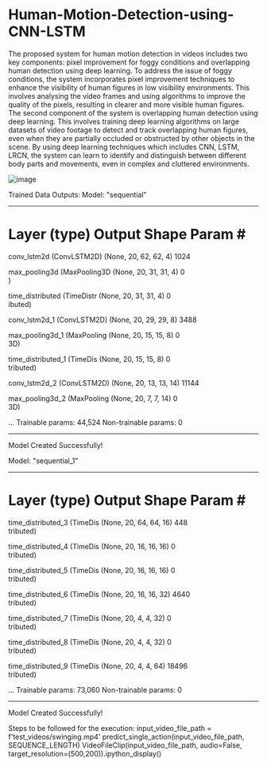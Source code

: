 # Human-Motion-Detection-using-CNN-LSTM
The proposed system for human motion detection in videos includes two key components:
pixel improvement for foggy conditions and overlapping human detection using deep learning.
To address the issue of foggy conditions, the system incorporates pixel improvement techniques to enhance the visibility of human figures in low visibility environments. This involves analysing the video frames and using algorithms to improve the quality of the pixels, resulting in clearer and more visible human figures.
The second component of the system is overlapping human detection using deep learning. This involves training deep learning algorithms on large datasets of video footage to detect and track overlapping human figures, even when they are partially occluded or obstructed by other objects in the scene. By using deep learning techniques which includes CNN, LSTM, LRCN, the system can learn to identify and distinguish between different body parts and movements, even in complex and cluttered environments.

![image](https://github.com/Pavan5527/Human-Motion-Detection-using-CNN-LSTM/assets/85097031/d5babad3-3b8b-4b8b-bcf9-1fb139b974b6)

Trained Data Outputs:
Model: "sequential"
_________________________________________________________________
 Layer (type)                Output Shape              Param #   
=================================================================
 conv_lstm2d (ConvLSTM2D)    (None, 20, 62, 62, 4)     1024      
                                                                 
 max_pooling3d (MaxPooling3D  (None, 20, 31, 31, 4)    0         
 )                                                               
                                                                 
 time_distributed (TimeDistr  (None, 20, 31, 31, 4)    0         
 ibuted)                                                         
                                                                 
 conv_lstm2d_1 (ConvLSTM2D)  (None, 20, 29, 29, 8)     3488      
                                                                 
 max_pooling3d_1 (MaxPooling  (None, 20, 15, 15, 8)    0         
 3D)                                                             
                                                                 
 time_distributed_1 (TimeDis  (None, 20, 15, 15, 8)    0         
 tributed)                                                       
                                                                 
 conv_lstm2d_2 (ConvLSTM2D)  (None, 20, 13, 13, 14)    11144     
                                                                 
 max_pooling3d_2 (MaxPooling  (None, 20, 7, 7, 14)     0         
 3D)                                                             
                                                                 
...
Trainable params: 44,524
Non-trainable params: 0
_________________________________________________________________
Model Created Successfully!


Model: "sequential_1"
_________________________________________________________________
 Layer (type)                Output Shape              Param #   
=================================================================
 time_distributed_3 (TimeDis  (None, 20, 64, 64, 16)   448       
 tributed)                                                       
                                                                 
 time_distributed_4 (TimeDis  (None, 20, 16, 16, 16)   0         
 tributed)                                                       
                                                                 
 time_distributed_5 (TimeDis  (None, 20, 16, 16, 16)   0         
 tributed)                                                       
                                                                 
 time_distributed_6 (TimeDis  (None, 20, 16, 16, 32)   4640      
 tributed)                                                       
                                                                 
 time_distributed_7 (TimeDis  (None, 20, 4, 4, 32)     0         
 tributed)                                                       
                                                                 
 time_distributed_8 (TimeDis  (None, 20, 4, 4, 32)     0         
 tributed)                                                       
                                                                 
 time_distributed_9 (TimeDis  (None, 20, 4, 4, 64)     18496     
 tributed)                                                       
                                                                 
...
Trainable params: 73,060
Non-trainable params: 0
_________________________________________________________________
Model Created Successfully!


Steps to be followed for the execution:
input_video_file_path = f'test_videos/swinging.mp4'
predict_single_action(input_video_file_path, SEQUENCE_LENGTH)
VideoFileClip(input_video_file_path, audio=False, target_resolution=(500,200)).ipython_display()


